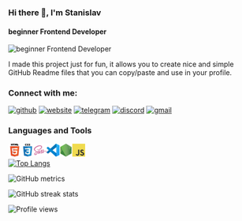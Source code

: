 ### Hi there 👋, I'm Stanislav
#### beginner Frontend Developer
![beginner Frontend Developer](https://images.unsplash.com/photo-1555066931-4365d14bab8c?ixlib=rb-1.2.1&ixid=MnwxMjA3fDB8MHxwaG90by1wYWdlfHx8fGVufDB8fHx8&auto=format&fit=crop&w=1740&q=80)

I made this project just for fun, it allows you to create nice and simple GitHub Readme files that you can copy/paste and use in your profile.

### Connect with me:

[<img src='https://cdn.jsdelivr.net/npm/simple-icons@3.0.1/icons/github.svg' alt='github' height='40'>](https://github.com/kazankovstas)  [<img src='https://cdn.jsdelivr.net/npm/simple-icons@3.0.1/icons/icloud.svg' alt='website' height='40'>](asd)  [<img src='https://cdn.jsdelivr.net/npm/simple-icons@3.0.1/icons/telegram.svg' alt='telegram' height='40'>](https://t.me/kazankovstanislav)  [<img src='https://cdn.jsdelivr.net/npm/simple-icons@3.0.1/icons/discord.svg' alt='discord' height='40'>](https://discordapp.com/users/784745746062508075/)  [<img src='https://cdn.jsdelivr.net/npm/simple-icons@3.0.1/icons/gmail.svg' alt='gmail' height='40'>](mailto:kazankovstas.jb@gmail.com)  

### Languages and Tools

<img align="left" alt="HTML5" width="26px" src="https://raw.githubusercontent.com/github/explore/80688e429a7d4ef2fca1e82350fe8e3517d3494d/topics/html/html.png"/>
<img align="left" alt="CSS3" width="26px" src="https://raw.githubusercontent.com/github/explore/80688e429a7d4ef2fca1e82350fe8e3517d3494d/topics/css/css.png"/>
<img align="left" alt="Sass" width="26px" src="https://raw.githubusercontent.com/github/explore/80688e429a7d4ef2fca1e82350fe8e3517d3494d/topics/sass/sass.png"/>
<img align="left" alt="Visual Studio Code" width="26px" src="https://raw.githubusercontent.com/github/explore/80688e429a7d4ef2fca1e82350fe8e3517d3494d/topics/visual-studio-code/visual-studio-code.png"/>
<img align="left" alt="Node.js" width="26px" src="https://raw.githubusercontent.com/github/explore/80688e429a7d4ef2fca1e82350fe8e3517d3494d/topics/nodejs/nodejs.png"/>
<img align="left" alt="JavaScript" width="26px" src="https://raw.githubusercontent.com/github/explore/80688e429a7d4ef2fca1e82350fe8e3517d3494d/topics/javascript/javascript.png"/>

<br>

[![Top Langs](https://github-readme-stats.vercel.app/api/top-langs/?username=kazankovstas)](https://github.com/anuraghazra/github-readme-stats)

![GitHub metrics](https://metrics.lecoq.io/kazankovstas)  

![GitHub streak stats](https://github-readme-streak-stats.herokuapp.com/?user=kazankovstas)  

![Profile views](https://gpvc.arturio.dev/kazankovstas)  
